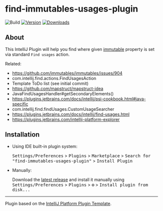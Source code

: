 # find-immutables-usages-plugin

![Build](https://github.com/plaskowski/find-immutables-usages-plugin/workflows/Build/badge.svg)
[![Version](https://img.shields.io/jetbrains/plugin/v/PLUGIN_ID.svg)](https://plugins.jetbrains.com/plugin/PLUGIN_ID)
[![Downloads](https://img.shields.io/jetbrains/plugin/d/PLUGIN_ID.svg)](https://plugins.jetbrains.com/plugin/PLUGIN_ID)

## About

<!-- Plugin description -->
This IntelliJ Plugin will help you find where given [immutable](http://immutables.github.io/) property is set via standard `Find usages` action.
<!-- Plugin description end -->

Related:
- https://github.com/immutables/immutables/issues/904
- com.intellij.find.actions.FindUsagesAction
- Template ToDo list (see initial commit)
- https://github.com/mapstruct/mapstruct-idea
- JavaFindUsagesHandler#getSecondaryElements()
- https://plugins.jetbrains.com/docs/intellij/psi-cookbook.html#java-specific
- com.intellij.find.findUsages.CustomUsageSearcher
- https://plugins.jetbrains.com/docs/intellij/find-usages.html
- https://plugins.jetbrains.com/intellij-platform-explorer

## Installation

- Using IDE built-in plugin system:
  
  <kbd>Settings/Preferences</kbd> > <kbd>Plugins</kbd> > <kbd>Marketplace</kbd> > <kbd>Search for "find-immutables-usages-plugin"</kbd> >
  <kbd>Install Plugin</kbd>
  
- Manually:

  Download the [latest release](https://github.com/plaskowski/find-immutables-usages-plugin/releases/latest) and install it manually using
  <kbd>Settings/Preferences</kbd> > <kbd>Plugins</kbd> > <kbd>⚙️</kbd> > <kbd>Install plugin from disk...</kbd>


---
Plugin based on the [IntelliJ Platform Plugin Template][template].

[template]: https://github.com/JetBrains/intellij-platform-plugin-template
